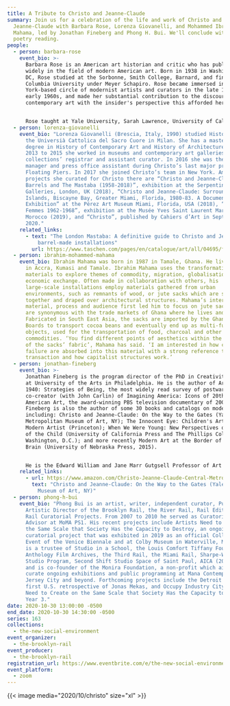 ```yaml
---
title: A Tribute to Christo and Jeanne-Claude
summary: Join us for a celebration of the life and work of Christo and
  Jeanne-Claude with Barbara Rose, Lorenza Giovanelli, and Mohammed Ibrahim
  Mahama, led by Jonathan Fineberg and Phong H. Bui. We'll conclude with a
  poetry reading.
people:
  - person: barbara-rose
    event_bio: >-
      Barbara Rose is an American art historian and critic who has published
      widely in the field of modern American art. Born in 1938 in Washington,
      DC, Rose studied at the Sorbonne, Smith College, Barnard, and finally,
      Columbia University under Meyer Schapiro. Rose became immersed in the New
      York-based circle of modernist artists and curators in the late 1950s and
      early 1960s, and made her substantial contribution to the discourse on
      contemporary art with the insider's perspective this afforded her.


      Rose taught at Yale University, Sarah Lawrence, University of California at Irvine and San Diego, and the American University Art in Italy program, and was senior curator at the Museum of Fine Arts, Houston, from 1981-1985. A prolific writer, Rose is the author of American Art Since 1900(1967), The Golden Age of Dutch Painting (1969), American Painting: The 20th Century (Skira, 1969), and monographs on the artists Magdalena Abankawicz, Helen Frankenthaler, Robert Rauschenberg, Alexander Liberman, Larry Rivers, and others, as well as dozens of exhibition catalog essays. She held editorial positions at Art in America, Vogue, Artforum, Partisan Review, and Journal of Art, and her writing has also appeared in Art International, Studio International, Arts Magazine, and ARTnews, among many others.
  - person: lorenza-giovanelli
    event_bio: "Lorenza Giovanelli (Brescia, Italy, 1990) studied History of Art at
      the Universià Cattolica del Sacro Cuore in Milan. She has a master’s
      degree in History of Contemporary Art and History of Architecture. From
      2013 to 2015 she worked in museums and contemporary art galleries as
      collections’ registrar and assistant curator. In 2016 she was the office
      manager and press office assistant during Christo’s last major project The
      Floating Piers. In 2017 she joined Christo’s team in New York. Among the
      projects she curated for Christo there are “Christo and Jeanne-Claude:
      Barrels and The Mastaba (1958-2018)”, exhibition at the Serpentine
      Galleries, London, UK (2018), “Christo and Jeanne-Claude: Surrounded
      Islands, Biscayne Bay, Greater Miami, Florida, 1980-83. A Documentary
      Exhibition” at the Pérez Art Museum Miami, Florida, USA (2018), “Christo:
      Femmes 1962-1968”, exhibition at the Musée Yves Saint Laurent Marrakech,
      Morocco (2019), and “Christo”, published by Cahiers d’Art in September
      2020."
    related_links:
      - text: "The London Mastaba: A definitive guide to Christo and Jeanne-Claude’s
          barrel-made installations"
        url: https://www.taschen.com/pages/en/catalogue/art/all/04695/facts.christo_and_jeanne_claude_barrels_and_the_mastaba_19582018.htm
  - person: ibrahim-mohammed-mahama
    event_bio: Ibrahim Mahama was born in 1987 in Tamale, Ghana. He lives and works
      in Accra, Kumasi and Tamale. Ibrahim Mahama uses the transformation of
      materials to explore themes of commodity, migration, globalisation and
      economic exchange. Often made in collaboration with others, his
      large-scale installations employ materials gathered from urban
      environments, such as remnants of wood, or jute sacks which are stitched
      together and draped over architectural structures. Mahama’s interest in
      material, process and audience first led him to focus on jute sacks that
      are synonymous with the trade markets of Ghana where he lives and works.
      Fabricated in South East Asia, the sacks are imported by the Ghana Cocoa
      Boards to transport cocoa beans and eventually end up as multi-functional
      objects, used for the transportation of food, charcoal and other
      commodities. ‘You find different points of aesthetics within the surface
      of the sacks’ fabric’, Mahama has said. ‘I am interested in how crisis and
      failure are absorbed into this material with a strong reference to global
      transaction and how capitalist structures work.’
  - person: jonathan-fineberg
    event_bio: >-
      Jonathan Fineberg is the program director of the PhD in Creativity program
      at University of the Arts in Philadelphia. He is the author of Art Since
      1940: Strategies of Being, the most widely read survey of postwar art, and
      co-creator (with John Carlin) of Imagining America: Icons of 20th Century
      American Art, the award-winning PBS television documentary of 2005.
      Fineberg is also the author of some 30 books and catalogs on modern art,
      including: Christo and Jeanne-Claude: On the Way to the Gates (Yale &
      Metropolitan Museum of Art, NY); The Innocent Eye: Children's Art and the
      Modern Artist (Princeton); When We Were Young: New Perspectives on the Art
      of the Child (University of California Press and The Phillips Collection,
      Washington, D.C.); and more recently Modern Art at the Border of Mind and
      Brain (University of Nebraska Press, 2015). 


      He is the Edward William and Jane Marr Gutgsell Professor of Art History Emeritus at University of Illinois and a trustee emeritus of the Phillips Collection in Washington, D.C., where he was founding director of the Center for the Study of Modern Art. Fineberg has curated more than a dozen museum exhibitions, taught at Yale and Illinois, and served as a visitor at Harvard, Columbia, University of California and elsewhere. 
    related_links:
      - url: https://www.amazon.com/Christo-Jeanne-Claude-Central-Metropolitan-Museum/dp/0300104057
        text: "Christo and Jeanne-Claude: On the Way to the Gates (Yale & Metropolitan
          Museum of Art, NY)"
  - person: phong-h-bui
    event_bio: "Phong Bui is an artist, writer, independent curator, Publisher and
      Artistic Director of the Brooklyn Rail, the River Rail, Rail Editions, and
      Rail Curatorial Projects. From 2007 to 2010 he served as Curatorial
      Advisor at MoMA PS1. His recent projects include Artists Need to Create on
      the Same Scale that Society Has the Capacity to Destroy, an ongoing
      curatorial project that was exhibited in 2019 as an official Collateral
      Event of the Venice Biennale and at Colby Museum in Waterville, Maine. He
      is a trustee of Studio in a School, the Louis Comfort Tiffany Foundation,
      Anthology Film Archives, the Third Rail, the Miami Rail, Sharpe-Walentas
      Studio Program, Second Shift Studio Space of Saint Paul, AICA (2007-2020),
      and is co-founder of the Monira Foundation, a non-profit which aims to
      curate ongoing exhibitions and public programming at Mana Contemporary in
      Jersey City and beyond. Forthcoming projects include the Detroit Rail, the
      first U.S. retrospective of Jonas Mekas, and Occupy Industry City: Artists
      Need to Create on the Same Scale that Society Has the Capacity to Destroy,
      Year 3."
date: 2020-10-30 13:00:00 -0500
end_date: 2020-10-30 14:30:00 -0500
series: 163
collections:
  - the-new-social-environment
event_organizer:
  - the-brooklyn-rail
event_producer:
  - the-brooklyn-rail
registration_url: https://www.eventbrite.com/e/the-new-social-environment-163-a-tribute-to-christo-tickets-126454822779
event_platform:
  - zoom
---
```

{{< image media="2020/10/christo" size="xl" >}}